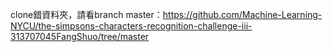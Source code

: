 clone錯資料夾，請看branch master：https://github.com/Machine-Learning-NYCU/the-simpsons-characters-recognition-challenge-iii-313707045FangShuo/tree/master
